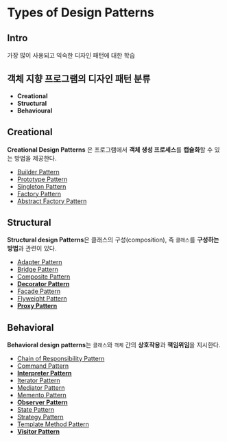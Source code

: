 # Types of Design Patterns

## Intro

가장 많이 사용되고 익숙한 디자인 패턴에 대한 학습

## 객체 지향 프로그램의 디자인 패턴 분류

* **Creational**
* **Structural**
* **Behavioural**

## **Creational**

**Creational Design Patterns** 은 프로그램에서 **객체 생성 프로세스**를 **캡슐화**할 수 있는 방법을 제공한다.

* [Builder Pattern](creational/_builder.md)
* [Prototype Pattern](creational/_prototype.md)
* [Singleton Pattern](creational/_singleton.md)
* [Factory Pattern](creational/_factory.md)
* [Abstract Factory Pattern](creational/_abstract_factory.md)

## Structural

**Structural design Patterns**은 클래스의 구성\(composition\), 즉 `클래스`를 **구성하는 방법**과 관련이 있다.

* [Adapter Pattern](structural/_adapter.md)
* [Bridge Pattern](structural/_bridge.md)
* [Composite Pattern](structural/_composite.md)
* [**Decorator Pattern**](structural/_decorator.md)
* [Facade Pattern](structural/_facade.md)
* [Flyweight Pattern](structural/_flyweight.md)
* [**Proxy Pattern**](structural/_proxy.md)

## Behavioral

**Behavioral design patterns**는 `클래스`와 `객체` 간의 **상호작용**과 **책임위임**을 지시한다.

* [Chain of Responsibility Pattern](behavioral/_chain_of_responsibility.md)
* [Command Pattern](behavioral/_command.md)
* [**Interpreter Pattern**](behavioral/_interpreter.md)
* [Iterator Pattern](behavioral/_iterator.md)
* [Mediator Pattern](behavioral/_mediator.md)
* [Memento Pattern](behavioral/_memento.md)
* [**Observer Pattern**](behavioral/_observer.md)
* [State Pattern](behavioral/_state.md)
* [Strategy Pattern](behavioral/_strategy.md)
* [Template Method Pattern](behavioral/_template_method.md)
* [**Visitor Pattern**](behavioral/_visitor.md)
